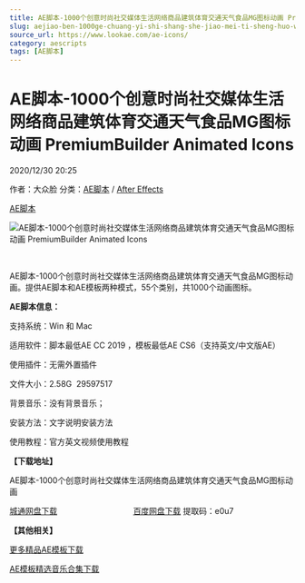 ```yaml
---
title: AE脚本-1000个创意时尚社交媒体生活网络商品建筑体育交通天气食品MG图标动画 PremiumBuilder Animated Icons
slug: aejiao-ben-1000ge-chuang-yi-shi-shang-she-jiao-mei-ti-sheng-huo-wang-luo-shang-pin-jian-zhu-ti-yu-jiao-tong-tian-qi-shi-pin-mgtu-biao-dong-hua-premiumbuilder-animated-icons
source_url: https://www.lookae.com/ae-icons/
category: aescripts
tags: [AE脚本]
---
```

# AE脚本-1000个创意时尚社交媒体生活网络商品建筑体育交通天气食品MG图标动画 PremiumBuilder Animated Icons

2020/12/30 20:25

作者：大众脸
分类：[AE脚本](https://www.lookae.com/after-effects/aescripts/) / [After Effects](https://www.lookae.com/after-effects/)

[AE脚本](https://www.lookae.com/tag/ae%e8%84%9a%e6%9c%ac/)

![AE脚本-1000个创意时尚社交媒体生活网络商品建筑体育交通天气食品MG图标动画 PremiumBuilder Animated Icons](https://www.lookae.com/wp-content/uploads/2020/12/PremiumBuilder-Animated-Icons-AE.jpg "AE脚本-1000个创意时尚社交媒体生活网络商品建筑体育交通天气食品MG图标动画 PremiumBuilder Animated Icons-LookAE.com")

﻿

AE脚本-1000个创意时尚社交媒体生活网络商品建筑体育交通天气食品MG图标动画。提供AE脚本和AE模板两种模式，55个类别，共1000个动画图标。

**AE脚本信息：**

支持系统：Win 和 Mac

适用软件：脚本最低AE CC 2019 ，模板最低AE CS6（支持英文/中文版AE）

使用插件：无需外置插件

文件大小：2.58G  29597517

背景音乐：没有背景音乐；

安装方法：文字说明安装方法

使用教程：官方英文视频使用教程

**【下载地址】**

AE脚本-1000个创意时尚社交媒体生活网络商品建筑体育交通天气食品MG图标动画

[城通网盘下载](https://089u.com/file/680462-477883677)                                  [百度网盘下载](https://pan.baidu.com/s/1Kn21usZP_9W2hDMdUaTSFQ) 提取码：e0u7

**【其他相关】**

[更多精品AE模板下载](https://www.lookae.com/after-effects/other-after-effects/)

[AE模板精选音乐合集下载](https://item.taobao.com/item.htm?spm=a1z10.1.w4004-2793089344.4.MUvxbV&id=37289930486)
